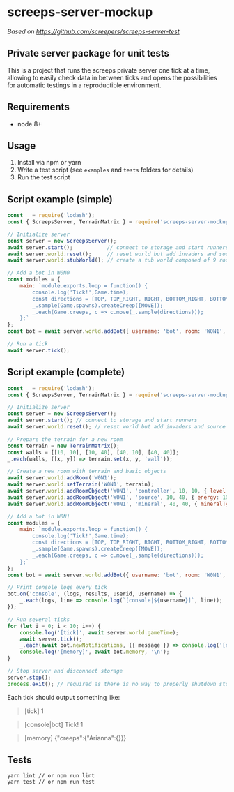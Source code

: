 # screeps-server-mockup

_Based on https://github.com/screepers/screeps-server-test_


## Private server package for unit tests

This is a project that runs the screeps private server one tick at a time, allowing to easily check
data in between ticks and opens the possibilities for automatic testings in a reproductible
environment.


## Requirements

* node 8+


## Usage

1. Install via npm or yarn
2. Write a test script (see `examples` and `tests` folders for details)
3. Run the test script


## Script example (simple)

``` javascript
const _ = require('lodash');
const { ScreepsServer, TerrainMatrix } = require('screeps-server-mockup');

// Initialize server
const server = new ScreepsServer();
await server.start();           // connect to storage and start runners
await server.world.reset();     // reset world but add invaders and source keepers users
await server.world.stubWorld(); // create a tub world composed of 9 rooms with sources and controller

// Add a bot in W0N0
const modules = {
    main: `module.exports.loop = function() {
        console.log('Tick!',Game.time);
        const directions = [TOP, TOP_RIGHT, RIGHT, BOTTOM_RIGHT, BOTTOM, BOTTOM_LEFT, LEFT, TOP_LEFT];
        _.sample(Game.spawns).createCreep([MOVE]);
        _.each(Game.creeps, c => c.move(_.sample(directions)));
    };`
};
const bot = await server.world.addBot({ username: 'bot', room: 'W0N1', x: 15, y: 15, modules });

// Run a tick
await server.tick();
```


## Script example (complete)

``` javascript
const _ = require('lodash');
const { ScreepsServer, TerrainMatrix } = require('screeps-server-mockup');

// Initialize server
const server = new ScreepsServer();
await server.start(); // connect to storage and start runners
await server.world.reset(); // reset world but add invaders and source keepers users

// Prepare the terrain for a new room
const terrain = new TerrainMatrix();
const walls = [[10, 10], [10, 40], [40, 10], [40, 40]];
_.each(walls, ([x, y]) => terrain.set(x, y, 'wall'));

// Create a new room with terrain and basic objects
await server.world.addRoom('W0N1');
await server.world.setTerrain('W0N1', terrain);
await server.world.addRoomObject('W0N1', 'controller', 10, 10, { level: 0 });
await server.world.addRoomObject('W0N1', 'source', 10, 40, { energy: 1000, energyCapacity: 1000, ticksToRegeneration: 300 });
await server.world.addRoomObject('W0N1', 'mineral', 40, 40, { mineralType: 'H', density: 3, mineralAmount: 3000 });

// Add a bot in W0N1
const modules = {
    main: `module.exports.loop = function() {
        console.log('Tick!',Game.time);
        const directions = [TOP, TOP_RIGHT, RIGHT, BOTTOM_RIGHT, BOTTOM, BOTTOM_LEFT, LEFT, TOP_LEFT];
        _.sample(Game.spawns).createCreep([MOVE]);
        _.each(Game.creeps, c => c.move(_.sample(directions)));
    };`
};
const bot = await server.world.addBot({ username: 'bot', room: 'W0N1', x: 25, y: 25, modules });

// Print console logs every tick
bot.on('console', (logs, results, userid, username) => {
    _.each(logs, line => console.log(`[console|${username}]`, line));
});

// Run several ticks
for (let i = 0; i < 10; i++) {
    console.log('[tick]', await server.world.gameTime);
    await server.tick();
    _.each(await bot.newNotifications, ({ message }) => console.log('[notification]', message));
    console.log('[memory]', await bot.memory, '\n');
}

// Stop server and disconnect storage
server.stop();
process.exit(); // required as there is no way to properly shutdown storage :(
```

Each tick should output something like:

>[tick] 1

>[console|bot] Tick! 1

>[memory] {"creeps":{"Arianna":{}}}


## Tests

```
yarn lint // or npm run lint
yarn test // or npm run test
```
